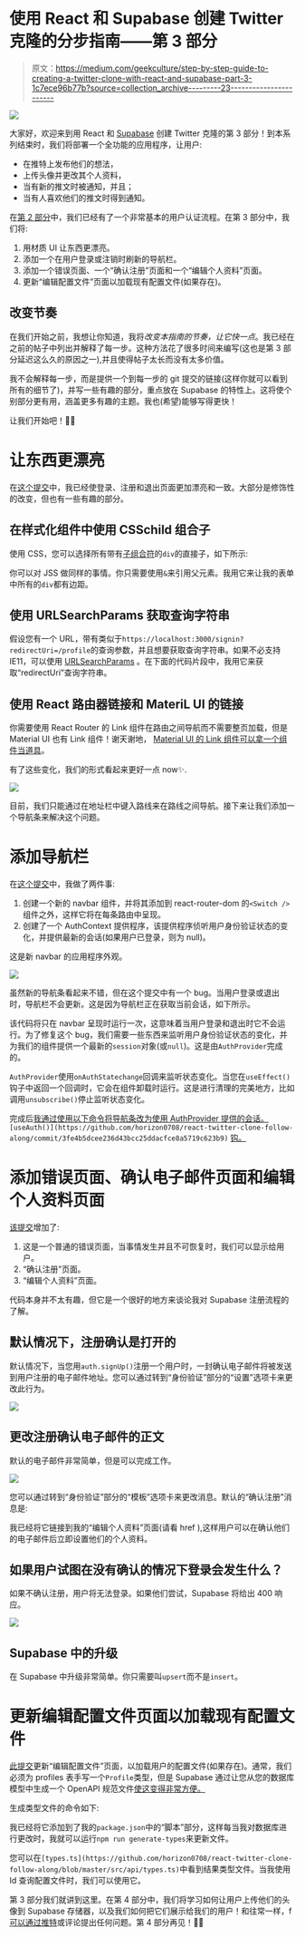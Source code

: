 # 使用 React 和 Supabase 创建 Twitter 克隆的分步指南——第 3 部分

> 原文：<https://medium.com/geekculture/step-by-step-guide-to-creating-a-twitter-clone-with-react-and-supabase-part-3-1c7ece96b77b?source=collection_archive---------23----------------------->

![](img/697748de4b0e29c122882e75592212d5.png)

大家好，欢迎来到用 React 和 [Supabase](https://supabase.io/) 创建 Twitter 克隆的第 3 部分！到本系列结束时，我们将部署一个全功能的应用程序，让用户:

*   在推特上发布他们的想法，
*   上传头像并更改其个人资料，
*   当有新的推文时被通知，并且；
*   当有人喜欢他们的推文时得到通知。

在[第 2 部分](/geekculture/a-step-by-step-guide-to-creating-a-twitter-clone-with-react-and-supabase-part-2-43fd11558fc1)中，我们已经有了一个非常基本的用户认证流程。在第 3 部分中，我们将:

1.  用材质 UI 让东西更漂亮。
2.  添加一个在用户登录或注销时刷新的导航栏。
3.  添加一个错误页面、一个“确认注册”页面和一个“编辑个人资料”页面。
4.  更新“编辑配置文件”页面以加载现有配置文件(如果存在)。

## 改变节奏

在我们开始之前，我想让你知道，我将*改变本指南的节奏，让它快一点*。我已经在之前的帖子中列出并解释了每一步。这种方法花了很多时间来编写(这也是第 3 部分延迟这么久的原因之一),并且使得帖子太长而没有太多价值。

我不会解释每一步，而是提供一个到每一步的 git 提交的链接(这样你就可以看到所有的细节了)，并写一些有趣的部分，重点放在 Supabase 的特性上。这将使个别部分更有用，涵盖更多有趣的主题。我也(希望)能够写得更快！

让我们开始吧！🏃‍♀️

# 让东西更漂亮

在[这个提交](https://github.com/horizon0708/react-twitter-clone-follow-along/commit/a0a684c23f5837aa2c8c214080bf61ac1089b049?branch=a0a684c23f5837aa2c8c214080bf61ac1089b049&diff=split)中，我已经使登录、注册和退出页面更加漂亮和一致。大部分是修饰性的改变，但也有一些有趣的部分。

## 在样式化组件中使用 CSSchild 组合子

使用 CSS，您可以选择所有带有[子组合符](https://developer.mozilla.org/en-US/docs/Web/CSS/Child_combinator)的`div`的直接子，如下所示:

你可以对 JSS 做同样的事情。你只需要使用`&`来引用父元素。我用它来让我的表单中所有的`div`都有边距。

## 使用 URLSearchParams 获取查询字符串

假设您有一个 URL，带有类似于`https://localhost:3000/signin?redirectUri=/profile`的查询参数，并且想要获取查询字符串。如果不必支持 IE11，可以使用 [URLSearchParams](https://developer.mozilla.org/en-US/docs/Web/API/URLSearchParams) 。在下面的代码片段中，我用它来获取“redirectUri”查询字符串。

## 使用 React 路由器链接和 MateriL UI 的链接

你需要使用 React Router 的 Link 组件在路由之间导航而不需要整页加载，但是 Material UI 也有 Link 组件！谢天谢地， [Material UI 的 Link 组件可以拿一个组件当道具](https://material-ui.com/guides/composition/#link)。

有了这些变化，我们的形式看起来更好一点 now✨.

![](img/64a39fb5c27f3674102ea99181e42b33.png)

目前，我们只能通过在地址栏中键入路线来在路线之间导航。接下来让我们添加一个导航条来解决这个问题。

# 添加导航栏

在[这个提交](https://github.com/horizon0708/react-twitter-clone-follow-along/commit/6fbd353cf24fca8654aa90ce6704b145bcd1a714)中，我做了两件事:

1.  创建一个新的 navbar 组件，并将其添加到 react-router-dom 的`<Switch />`组件之外，这样它将在每条路由中呈现。
2.  创建了一个 AuthContext 提供程序，该提供程序侦听用户身份验证状态的变化，并提供最新的会话(如果用户已登录，则为 null)。

这是新 navbar 的应用程序外观。

![](img/3fca4a4d089db03299c2168fb125cb8a.png)

虽然新的导航条看起来不错，但在这个提交中有一个 bug。当用户登录或退出时，导航栏不会更新。这是因为导航栏正在获取当前会话，如下所示。

该代码将只在 navbar 呈现时运行一次，这意味着当用户登录和退出时它不会运行。为了修复这个 bug，我们需要一些东西来监听用户身份验证状态的变化，并为我们的组件提供一个最新的`session`对象(或`null`)。这是由`AuthProvider`完成的。

`AuthProvider`使用`onAuthStatechange`回调来监听状态变化。当您在`useEffect()`钩子中返回一个回调时，它会在组件卸载时运行。这是进行清理的完美地方，比如调用`unsubscribe()`停止监听状态变化。

完成后[我通过使用以下命令将导航条改为使用 AuthProvider 提供的会话。](https://github.com/horizon0708/react-twitter-clone-follow-along/commit/3fe4b5dcee236d43bcc25ddacfce8a5719c623b9) `[useAuth()](https://github.com/horizon0708/react-twitter-clone-follow-along/commit/3fe4b5dcee236d43bcc25ddacfce8a5719c623b9)` [钩。](https://github.com/horizon0708/react-twitter-clone-follow-along/commit/3fe4b5dcee236d43bcc25ddacfce8a5719c623b9)

# 添加错误页面、确认电子邮件页面和编辑个人资料页面

[该提交](https://github.com/horizon0708/react-twitter-clone-follow-along/commit/b6bd988a70c213cff38407402409fb9fc3f655f3)增加了:

1.  这是一个普通的错误页面，当事情发生并且不可恢复时，我们可以显示给用户。
2.  “确认注册”页面。
3.  “编辑个人资料”页面。

代码本身并不太有趣，但它是一个很好的地方来谈论我对 Supabase 注册流程的了解。

## 默认情况下，注册确认是打开的

默认情况下，当您用`auth.signUp()`注册一个用户时，一封确认电子邮件将被发送到用户注册的电子邮件地址。您可以通过转到“身份验证”部分的“设置”选项卡来更改此行为。

![](img/cf1a33b4d3567ec215e2ae837b41f114.png)

## 更改注册确认电子邮件的正文

默认的电子邮件非常简单，但是可以完成工作。

![](img/9f03bc5fd89d74e36679f914ca6a535d.png)

您可以通过转到“身份验证”部分的“模板”选项卡来更改消息。默认的“确认注册”消息是:

我已经将它链接到我的“编辑个人资料”页面(请看 href ),这样用户可以在确认他们的电子邮件后立即设置他们的个人资料。

## 如果用户试图在没有确认的情况下登录会发生什么？

如果不确认注册，用户将无法登录。如果他们尝试，Supabase 将给出 400 响应。

![](img/11072c920e07dc516d77dbc25bb9e6f6.png)

## Supabase 中的升级

在 Supabase 中升级非常简单。你只需要叫`upsert`而不是`insert`。

# 更新编辑配置文件页面以加载现有配置文件

[此提交](https://github.com/horizon0708/react-twitter-clone-follow-along/commit/08cd215f2c6381598d595a215980cc3f16a1792a)更新“编辑配置文件”页面，以加载用户的配置文件(如果存在)。通常，我们必须为 profiles 表手写一个`Profile`类型，但是 Supabase 通过让您从您的数据库模型中生成一个 OpenAPI 规范文件[使这变得非常方便。](https://supabase.io/docs/reference/javascript/generating-types)

生成类型文件的命令如下:

我已经将它添加到了我的`package.json`中的“脚本”部分，这样每当我对数据库进行更改时，我就可以运行`npm run generate-types`来更新文件。

您可以在`[types.ts](https://github.com/horizon0708/react-twitter-clone-follow-along/blob/master/src/api/types.ts)`中看到结果类型文件。当我使用 Id 查询配置文件时，我们可以使用它。

第 3 部分我们就讲到这里。在第 4 部分中，我们将学习如何让用户上传他们的头像到 Supabase 存储器，以及我们如何把它们展示给我们的用户！和往常一样，f [可以通过推特](https://twitter.com/James_HJ_Kim)或评论提出任何问题。第 4 部分再见！🙋‍♂️